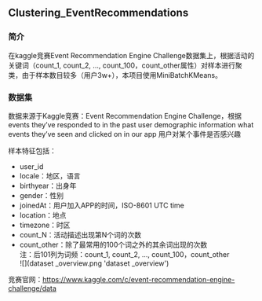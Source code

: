 ﻿## Clustering_EventRecommendations  

### 简介   
在kaggle竞赛Event Recommendation Engine Challenge数据集上，根据活动的关键词（count_1, count_2, ..., count_100，count_other属性）对样本进行聚类，由于样本数目较多（用户3w+），本项目使用MiniBatchKMeans。   

### 数据集   
数据来源于Kaggle竞赛：Event Recommendation Engine Challenge，根据events they’ve responded to in the past user demographic information what events they’ve seen and clicked on in our app 用户对某个事件是否感兴趣      

样本特征包括： 
- user_id    
- locale：地区，语言    
- birthyear：出身年    
- gender：性别    
- joinedAt：用户加入APP的时间，ISO-8601 UTC time    
- location：地点    
- timezone：时区       
- count_N：活动描述出现第N个词的次数     
- count_other：除了最常用的100个词之外的其余词出现的次数     
注：后101列为词频：count_1, count_2, ..., count_100，count_other     
![](dataset _overview.png 'dataset _overview')      

竞赛官网：https://www.kaggle.com/c/event-recommendation-engine-challenge/data   
 
